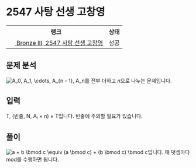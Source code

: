 # 2547 사탕 선생 고창영



<table>
  <tr>
    <th>랭크</th>
    <th>상태</th>
  </tr>
  <tr>
    <td>
      <a href="http://noj.am/2547">
        <img src="https://static.solved.ac/tier_small/3.svg" height="16px"/>
        Bronze III, 2547 사탕 선생 고창영
      </a>
    </td>
    <td>
      성공
    </td>
  </tr>
</table>



## 문제 분석

![A_0, A_1, \cdots, A_{n - 1}, A_n](https://render.githubusercontent.com/render/math?math=A_0%2C%20A_1%2C%20%5Ccdots%2C%20A_%7Bn%20-%201%7D%2C%20A_n)를 전부 더하고 <i class="variable">n</i>으로 나누는 문제입니다.

## 입력

T, (빈줄, N, A<sub>i</sub> × n) × T입니다. 빈줄에 주의할 필요가 있습니다.

## 풀이

![a + b \bmod c \equiv (a \bmod c) + (b \bmod c) \bmod c](https://render.githubusercontent.com/render/math?math=a%20%2B%20b%20%5Cbmod%20c%20%5Cequiv%20(a%20%5Cbmod%20c)%20%2B%20(b%20%5Cbmod%20c)%20%5Cbmod%20c)입니다.
매 덧셈마다 mod를 수행하면 됩니다.
